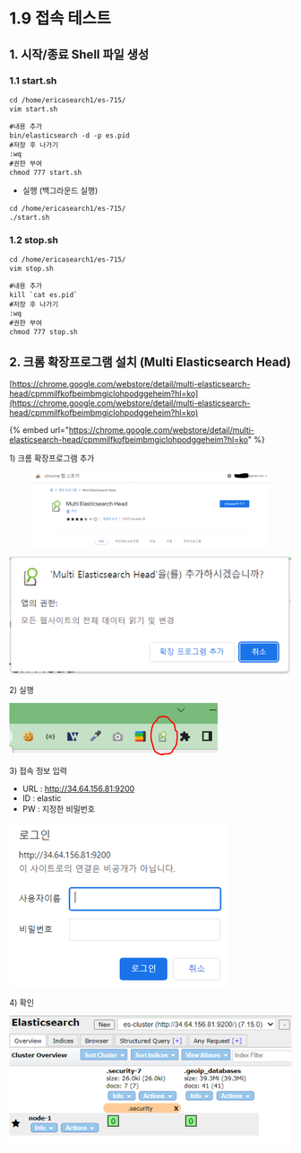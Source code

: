 # 1.9 접속 테스트

## 1. 시작/종료 Shell 파일 생성

### 1.1 start.sh

```
cd /home/ericasearch1/es-715/
vim start.sh
```

```
#내용 추가
bin/elasticsearch -d -p es.pid
#저장 후 나가기
:wq
#권한 부여
chmod 777 start.sh 
```

* 실행 (백그라운드 실행)

```
cd /home/ericasearch1/es-715/
./start.sh 
```

### 1.2 stop.sh&#x20;

```
cd /home/ericasearch1/es-715/
vim stop.sh
```

```
#내용 추가
kill `cat es.pid`
#저장 후 나가기
:wq
#권한 부여
chmod 777 stop.sh 
```



## 2. 크롬 확장프로그램 설치 (Multi Elasticsearch Head)

[https://chrome.google.com/webstore/detail/multi-elasticsearch-head/cpmmilfkofbeimbmgiclohpodggeheim?hl=ko](https://chrome.google.com/webstore/detail/multi-elasticsearch-head/cpmmilfkofbeimbmgiclohpodggeheim?hl=ko)

{% embed url="https://chrome.google.com/webstore/detail/multi-elasticsearch-head/cpmmilfkofbeimbmgiclohpodggeheim?hl=ko" %}

1\) 크롬 확장프로그램 추가&#x20;

<figure><img src="../.gitbook/assets/image (34).png" alt=""><figcaption></figcaption></figure>

![](<../.gitbook/assets/image (29).png>)

2\) 실행

![](<../.gitbook/assets/image (37).png>)

3\) 접속 정보 입력&#x20;

* URL : http://34.64.156.81:9200
* ID : elastic
* PW : 지정한 비밀번호&#x20;

![](<../.gitbook/assets/image (18).png>)

4\) 확인

![](<../.gitbook/assets/image (23).png>)
